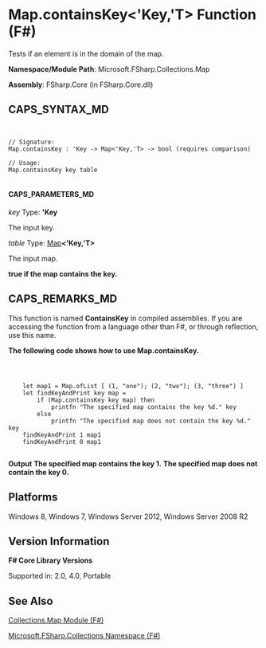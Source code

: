 # Map.containsKey<'Key,'T> Function (F#)

Tests if an element is in the domain of the map.

**Namespace/Module Path**: Microsoft.FSharp.Collections.Map

**Assembly**: FSharp.Core (in FSharp.Core.dll)


## CAPS_SYNTAX_MD



```


// Signature:
Map.containsKey : 'Key -> Map<'Key,'T> -> bool (requires comparison)

// Usage:
Map.containsKey key table


```



#### CAPS_PARAMETERS_MD
*key*
Type: **'Key**


The input key.


*table*
Type: [Map](http://msdn.microsoft.com/en-us/library/975316ea-55e3-4987-9994-90897ad45664)**&lt;'Key,'T&gt;**


The input map.



**true if the map contains the key.**
## CAPS_REMARKS_MD
This function is named **ContainsKey** in compiled assemblies. If you are accessing the function from a language other than F#, or through reflection, use this name.

**The following code shows how to use Map.containsKey.**


```



    let map1 = Map.ofList [ (1, "one"); (2, "two"); (3, "three") ]
    let findKeyAndPrint key map =
        if (Map.containsKey key map) then
            printfn "The specified map contains the key %d." key
        else
            printfn "The specified map does not contain the key %d." key
    findKeyAndPrint 1 map1
    findKeyAndPrint 0 map1


```



**Output**
**The specified map contains the key 1.**
**The specified map does not contain the key 0.**
## Platforms
Windows 8, Windows 7, Windows Server 2012, Windows Server 2008 R2


## Version Information
**F# Core Library Versions**

Supported in: 2.0, 4.0, Portable




## See Also
[Collections.Map Module &#40;F&#35;&#41;](Collections.Map+Module+%28F%23%29.md)

[Microsoft.FSharp.Collections Namespace &#40;F&#35;&#41;](Microsoft.FSharp.Collections+Namespace+%28F%23%29.md)

